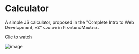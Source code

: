 # Calculator
A simple JS calculator, proposed in the "Complete Intro to Web Development, v2" course in FrontendMasters.

[Clic to watch](https://gera097.github.io/calculator/)

![image](https://user-images.githubusercontent.com/84435213/171335594-690f3bf1-6e52-46d0-9226-4f6ca0551218.png)


